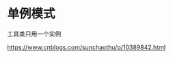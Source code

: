 # 单例模式















工具类只用一个实例






https://www.cnblogs.com/sunchaothu/p/10389842.html

















